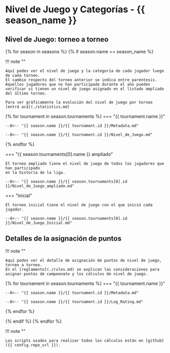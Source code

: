 # Nivel de Juego y Categorías - {{ season_name }}

## Nivel de Juego: torneo a torneo

{% for season in seasons %}
 {% if season.name == season_name %}

!!! note ""

    Aquí podes ver el nivel de juego y la categoría de cada jugador luego de cada torneo. 
    El cambio respecto del torneo anterior se indica entre paréntesis. 
    Aquellos jugadores que no han participado durante el año pueden verificar si tienen un nivel de juego asignado en el listado ampliado del último torneo.

    Para ver gráficamente la evolución del nivel de juego por torneo [entrá acá](./statistics.md)

  {% for tournament in season.tournaments %}
=== "{{ tournament.name }}"

    --8<-- "{{ season.name }}/{{ tournament.id }}/Metadata.md"

    --8<-- "{{ season.name }}/{{ tournament.id }}/Nivel_de_Juego.md"

  {% endfor %}

=== "{{ season.tournaments[0].name }} ampliado"

    El torneo ampliado tiene el nivel de juego de todos los jugadores que han participado
    en la historia de la liga.

    --8<-- "{{ season.name }}/{{ season.tournaments[0].id }}/Nivel_de_Juego_ampliado.md"

=== "Inicial"

    El torneo inicial tiene el nivel de juego con el que inició cada jugador.

    --8<-- "{{ season.name }}/{{ season.tournaments[0].id }}/Nivel_de_Juego_Inicial.md"

## Detalles de la asignación de puntos

!!! note ""

    Aquí podes ver el detalle de asignación de puntos de nivel de juego, torneo a torneo. 
    En el [reglamento](./rules.md) se explican las consideraciones para asignar puntos de campeonato y los cálculos de nivel de juego.

  {% for tournament in season.tournaments %}
=== "{{ tournament.name }}"

    --8<-- "{{ season.name }}/{{ tournament.id }}/Metadata.md"

    --8<-- "{{ season.name }}/{{ tournament.id }}/Log_Rating.md"

  {% endfor %}

 {% endif %}
{% endfor %}

!!! note ""

    Los scripts usados para realizar todos los cálculos están en [github]({{ config.repo_url }}).
